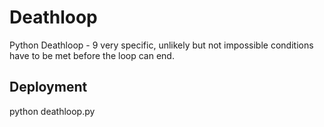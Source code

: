 # Deathloop
Python Deathloop - 9 very specific, unlikely but not impossible conditions have to be met before the loop can end.


## Deployment 
python deathloop.py
